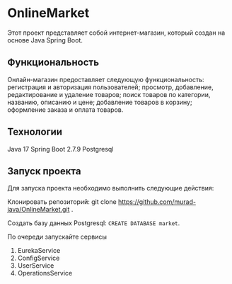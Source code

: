 # **OnlineMarket**

Этот проект представляет собой интернет-магазин, который создан на основе Java Spring Boot.

## Функциональность

Онлайн-магазин предоставляет следующую функциональность:
регистрация и авторизация пользователей;
просмотр, добавление, редактирование и удаление товаров;
поиск товаров по категории, названию, описанию и цене;
добавление товаров в корзину;
оформление заказа и оплата товаров.


## Технологии

Java 17
Spring Boot 2.7.9
Postgresql

## Запуск проекта

Для запуска проекта необходимо выполнить следующие действия:

Клонировать репозиторий: git clone https://github.com/murad-java/OnlineMarket.git .

Создать базу данных Postgresql: `CREATE DATABASE market`.

По очереди запускайте сервисы
1. EurekaService
2. ConfigService
3. UserService
4. OperationsService
